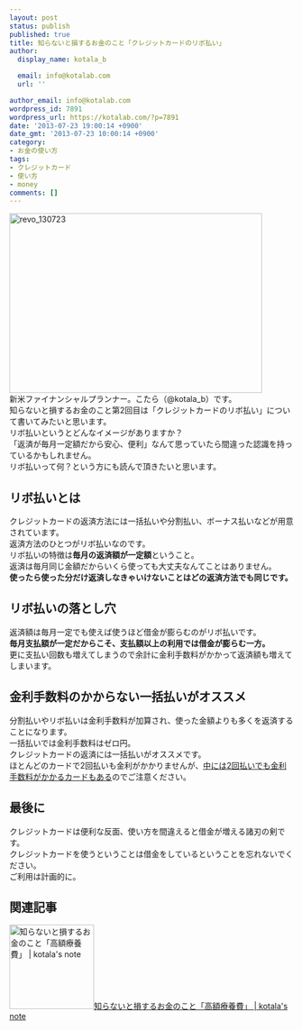 ```yaml
---
layout: post
status: publish
published: true
title: 知らないと損するお金のこと「クレジットカードのリボ払い」
author:
  display_name: kotala_b

  email: info@kotalab.com
  url: ''

author_email: info@kotalab.com
wordpress_id: 7891
wordpress_url: https://kotalab.com/?p=7891
date: '2013-07-23 19:00:14 +0900'
date_gmt: '2013-07-23 10:00:14 +0900'
category:
- お金の使い方
tags:
- クレジットカード
- 使い方
- money
comments: []
---
```

<p><img src="https://kotalab.com/wp-content/uploads/revo_130723-448x319.jpg" alt="revo_130723" width="448" height="319" class="alignnone size-large wp-image-7902" /><br />
新米ファイナンシャルプランナー。こたら（@kotala_b）です。<br />
知らないと損するお金のこと第2回目は「クレジットカードのリボ払い」について書いてみたいと思います。<br />
リボ払いというとどんなイメージがありますか？<br />
「返済が毎月一定額だから安心、便利」なんて思っていたら間違った認識を持っているかもしれません。<br />
リボ払いって何？という方にも読んで頂きたいと思います。<br />
</p>
<!--more-->
<h2>リボ払いとは</h2>
<p>クレジットカードの返済方法には一括払いや分割払い、ボーナス払いなどが用意されています。<br />
返済方法のひとつがリボ払いなのです。<br />
リボ払いの特徴は<strong>毎月の返済額が一定額</strong>ということ。<br />
返済は毎月同じ金額だからいくら使っても大丈夫なんてことはありません。<br />
<strong>使ったら使った分だけ返済しなきゃいけないことはどの返済方法でも同じです。</strong></p>
<h2>リボ払いの落とし穴</h2>
<p>返済額は毎月一定でも使えば使うほど借金が膨らむのがリボ払いです。<br />
<strong>毎月支払額が一定だからこそ、支払額以上の利用では借金が膨らむ一方。</strong><br />
更に支払い回数も増えてしまうので余計に金利手数料がかかって返済額も増えてしまいます。</p>
<h2>金利手数料のかからない一括払いがオススメ</h2>
<p>分割払いやリボ払いは金利手数料が加算され、使った金額よりも多くを返済することになります。<br />
一括払いでは金利手数料はゼロ円。<br />
クレジットカードの返済には一括払いがオススメです。<br />
ほとんどのカードで2回払いも金利がかかりませんが、<a href="http://note.chiebukuro.yahoo.co.jp/detail/n29412" target="_blank">中には2回払いでも金利手数料がかかるカードもある</a>のでご注意ください。</p>
<h2>最後に</h2>
<p>クレジットカードは便利な反面、使い方を間違えると借金が増える諸刃の剣です。<br />
クレジットカードを使うということは借金をしているということを忘れないでください。<br />
ご利用は計画的に。</p>
<h2 class="rele">関連記事</h2>
<p><a href="https://kotalab.com/money-kougakuryoyohi" target="_blank"><img  class="alignleft" src="https://kotalab.com/wp-content/uploads/money_130719-448x336.jpg" alt="知らないと損するお金のこと「高額療養費」 | kotala's note" width="150" /></a><a href="https://kotalab.com/money-kougakuryoyohi" target="_blank">知らないと損するお金のこと「高額療養費」 | kotala's note</a><br style="clear:both;" /></p>
